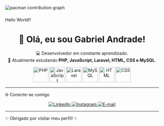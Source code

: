 <picture>
  <source media="(prefers-color-scheme: dark)" srcset="https://raw.githubusercontent.com/maurodesouza[/maurodesouza[/output/pacman-contribution-graph-dark.svg">
  <source media="(prefers-color-scheme: light)" srcset="https://raw.githubusercontent.com/maurodesouza[/maurodesouza[/output/pacman-contribution-graph.svg">
  <img alt="pacman contribution graph" src="https://raw.githubusercontent.com/maurodesouza[/maurodesouza[/output/pacman-contribution-graph.svg">
</picture>

###

<p align="left">Hello World!!</p>

###
<!-- Perfil README - Lala Trelson -->

<h1 align="center">👋 Olá, eu sou Gabriel Andrade!</h1>

<p align="center">
  💻 Desenvolvedor em constante aprendizado. <br>
  🚀 Atualmente estudando <strong>PHP, JavaScript, Laravel, HTML, CSS e MySQL</strong>.
</p>

<p align="center">
  <!-- Linguagens -->
  <img src="https://cdn.jsdelivr.net/gh/devicons/devicon/icons/php/php-original.svg" alt="PHP" width="50" height="50"/>
  <img src="https://cdn.jsdelivr.net/gh/devicons/devicon/icons/javascript/javascript-original.svg" alt="JavaScript" width="50" height="50"/>
 <img src="https://upload.wikimedia.org/wikipedia/commons/9/9a/Laravel.svg" alt="Laravel" width="50" height="50"/>
  <img src="https://cdn.jsdelivr.net/gh/devicons/devicon/icons/mysql/mysql-original.svg" alt="MySQL" width="50" height="50"/>
  <img src="https://cdn.jsdelivr.net/gh/devicons/devicon/icons/html5/html5-original.svg" alt="HTML" width="50" height="50"/>
  <img src="https://cdn.jsdelivr.net/gh/devicons/devicon/icons/css3/css3-original.svg" alt="CSS" width="50" height="50"/>
</p>

---

🌐 Conecte-se comigo

<p align="center">
  <a href=https://www.linkedin.com/in/gabriel-andrade-90626734a/?trk=opento_sprofile_topcard" target="_blank">
    <img src="https://img.shields.io/badge/LinkedIn-0077B5?style=for-the-badge&logo=linkedin&logoColor=white" alt="LinkedIn"/>
  </a>
  <a href="https://www.instagram.com/seu-instagram" target="_blank">
    <img src="https://img.shields.io/badge/Instagram-E4405F?style=for-the-badge&logo=instagram&logoColor=white" alt="Instagram"/>
  </a>
  <a href="mailto:gabrieloliveiraandrade680@hotmail.com">
    <img src="https://img.shields.io/badge/Email-D14836?style=for-the-badge&logo=gmail&logoColor=white" alt="E-mail"/>
  </a>
</p>

---
  ✨ Obrigado por visitar meu perfil! ✨
</p>
